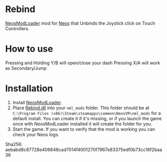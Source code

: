 # Rebind
[NeosModLoader](https://github.com/zkxs/NeosModLoader) mod for [Neos](https://neos.com/) that Unbinds the Joystick click on Touch Controllers.
 
# How to use
Pressing and Holding Y/B will open/close your dash
Pressing X/A will work as Secondary/Jump

# Installation
1. Install [NeosModLoader](https://github.com/zkxs/NeosModLoader).
2. Place [Rebind.dll](https://github.com/LeCloutPanda/Rebind/releases/tag/v1%2C0.1) into your `nml_mods` folder. This folder should be at `C:\Program Files (x86)\Steam\steamapps\common\NeosVR\nml_mods` for a default install. You can create it if it's missing, or if you launch the game once with NeosModLoader installed it will create the folder for you.
3. Start the game. If you want to verify that the mod is working you can check your Neos logs.

Sha256: aebabd8c87728e406648cad7014f4001270f7967e83375edf0b73cc16f2baa36
